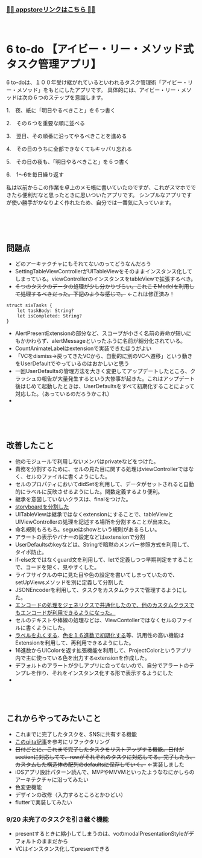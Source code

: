 ### [🙆‍♀️ appstoreリンクはこちら 🙆‍♀️](https://apps.apple.com/jp/app/6-to-do-%E3%82%A2%E3%82%A4%E3%83%93%E3%83%BC-%E3%83%AA%E3%83%BC-%E3%83%A1%E3%82%BD%E3%83%83%E3%83%89%E5%BC%8F%E3%82%BF%E3%82%B9%E3%82%AF%E7%AE%A1%E7%90%86%E3%82%A2%E3%83%97%E3%83%AA/id1555816223#?platform=iphone)

<br>

# 6 to-do 【アイビー・リー・メソッド式タスク管理アプリ‪】‬

6 to-doは、１００年受け継がれているといわれるタスク管理術「アイビー・リー・メソッド」をもとにしたアプリです。
具体的には、アイビー・リー・メソッドは次の６つのステップを意識します。


1.　夜、紙に「明日やるべきこと」を６つ書く

2.　その６つを重要な順に並べる

3.　翌日、その順番に沿ってやるべきことを進める

4.　その日のうちに全部できなくてもキッパリ忘れる

5.　その日の夜も、「明日やるべきこと」を６つ書く

6.　1〜6を毎日繰り返す


私は以前からこの作業を卓上のメモ帳に書いていたのですが、これがスマホでできたら便利だなと思ったときに思いついたアプリです。
シンプルなアプリですが使い勝手がかなりよく作れたため、自分では一番気に入っています。

<br>
<br>
<br>

## 問題点
- どのアーキテクチャにもそれてないのってどうなんだろう
- SettingTableViewControllerがUITableViewをそのままインスタンス化してしまっている。viewControllerのインスタンスをtableViewで拡張するべき。
- ~~６つのタスクのデータの処理が少し分かりづらい。これこそModelを利用して処理するべきだった。下記のような感じで。~~ ←これは修正済み！
~~~
struct sixTasks {
    let taskBody: String?
    let isCompleted: String?
}
~~~
- AlertPresentExtensionの部分など、スコープが小さく名前の寿命が短いにもかかわらず、alertMessageといったふうに名前が細分化されている。
- CountAnimateLabelはextensionで実装できたほうがよい
- 「VCをdismiss→戻ってきたVCから、自動的に別のVCへ遷移」という動きをUserDefaultでやっているのはおかしいと思う
- 一回UserDefaultsの管理方法を大きく変更してアップデートしたところ、クラッシュの報告が大量発生するという大惨事が起きた。これはアップデート後はじめて起動したときは、UserDefaultsをすべて初期化することによって対応した。（あっているのだろうかこれ）
- 

<br>
<br>
<br>

## 改善したこと
- 他のモジュールで利用しないメンバはprivateなどをつけた。
- 責務を分割するために、セルの見た目に関する処理はviewControllerではなく、セルのファイルに書くようにした。
- セルのプロパティにおいてdidSetを利用して、データがセットされると自動的にラベルに反映させるようにした。関数定義するより便利。
- 継承を意図していないクラスは、finalをつけた。
- [storyboardを分割した](https://qiita.com/miyakooti/items/6d1f6368344468e49b0e)
- UITableViewは継承ではなくextensionにすることで、tableViewとUIViewControllerの処理を記述する場所を分割することが出来た。
- 命名規則もろもろ。segueはshowという規則があるらしい。
- アラートの表示やバナーの設定などはextensionで分割
- UserDefaultsのkeyなどは、Stringで暗黙のメンバー参照方式を利用して、タイポ防止。
- if-else文ではなくguard文を利用して、letで定義しつつ早期判定をすることで、コードを短く、見やすくした。
- ライフサイクルの中に見た目や色の設定を書いてしまっていたので、setUpViewsメソッドを別に定義して分割した
- JSONEncoderを利用して、タスクをカスタムクラスで管理するようにした。
- [エンコードの処理をジェネリクスで共通化したので、他のカスタムクラスでもエンコードが利用できるようになった。](https://github.com/miyakooti/myWiki/wiki/JSONEncoder.swift)
- セルのテキストや棒線の処理などは、ViewContollerではなくセルのファイルに書くようにした。
- [ラベルを丸くする](https://github.com/miyakooti/myWiki/wiki/%E6%AD%A3%E6%96%B9%E5%BD%A2%E3%81%AE%E3%83%A9%E3%83%99%E3%83%AB%E3%82%92%E5%86%86%E3%81%AB%E3%81%99%E3%82%8B)、[色を１６進数で初期化する](https://github.com/miyakooti/myWiki/wiki/6%E6%A1%81%E3%81%AE16%E9%80%B2%E6%95%B0%E3%81%A7UIColor%E3%82%92%E5%88%9D%E6%9C%9F%E5%8C%96%E3%81%99%E3%82%8B)等、汎用性の高い機能はExtensionを利用して、再利用できるようにした。
- 16進数からUIColorを返す拡張機能を利用して、ProjectColorというアプリ内で主に使っている色を出力するextensionを作成した。
- デフォルトのアラートが少しアプリに合ってないので、自分でアラートのテンプレを作り、それをインスタンス化する形で表示するようにした
- 

<br>
<br>

## これからやってみたいこと
- これまでに完了したタスクを、SNSに共有する機能
- [このqiita記事](https://qiita.com/MaShunzhe/items/ed74b48656729389a6e6)を参考にリファクタリング
- ~~日付ごとに、これまで完了したタスクをリストアップする機能。日付がsectionに対応してて、rowがそれぞれのタスクに対応してる。完了したら、カスタムした構造体の配列のdefaultsに保存していく。~~ ←実装しました
- iOSアプリ設計パターン読んで、MVPやMVVMといったようななにかしらのアーキテクチャに沿ってみたい
- 色変更機能
- デザインの改修（入力するところとかひどい）
- flutterで実装してみたい


### 9/20 未完了のタスクを引き継ぐ機能

- presentするときに縮小してしまうのは、vcのmodalPresentationStyleがデフォルトのままだから
- VCはインスタンス化してpresentできる
